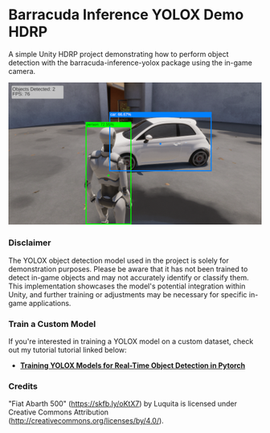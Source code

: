 # Barracuda Inference YOLOX Demo HDRP
A simple Unity HDRP project demonstrating how to perform object detection with the barracuda-inference-yolox package using the in-game camera.



![barracuda-inference-yolox-demo-hdrp](./images/barracuda-inference-yolox-demo-hdrp.png)





### Disclaimer

The YOLOX object detection model used in the project is solely for demonstration purposes. Please be aware that it has not been trained to detect in-game objects and may not accurately identify or classify them. This implementation showcases the model's potential integration within Unity, and further training or adjustments may be necessary for specific in-game applications.



### Train a Custom Model

If you're interested in training a YOLOX model on a custom dataset, check out my tutorial tutorial linked below:

- **[Training YOLOX Models for Real-Time Object Detection in Pytorch](https://christianjmills.com/series/tutorials/pytorch-train-object-detector-yolox-series.html)**





### Credits

"Fiat Abarth 500" (https://skfb.ly/oKtX7) by Luquita is licensed under Creative Commons Attribution (http://creativecommons.org/licenses/by/4.0/).
